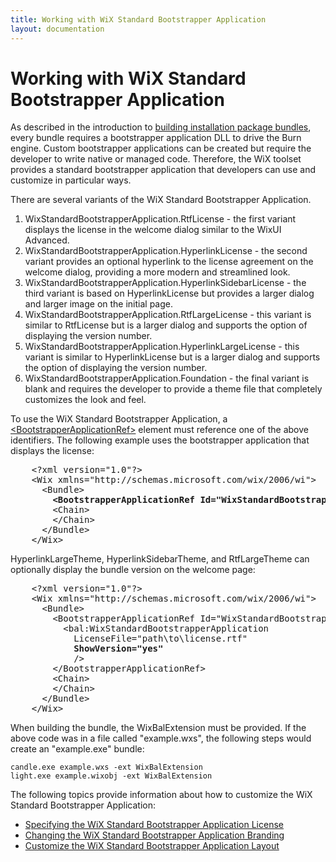 ```yaml
---
title: Working with WiX Standard Bootstrapper Application
layout: documentation
---
```

# Working with WiX Standard Bootstrapper Application

As described in the introduction to [building installation package bundles](../../bundle/index.html), every bundle requires a bootstrapper application DLL to drive the Burn engine. Custom bootstrapper applications can be created but require the developer to write native or managed code. Therefore, the WiX toolset provides a standard bootstrapper application that developers can use and customize in particular ways.

There are several variants of the WiX Standard Bootstrapper Application.

1. WixStandardBootstrapperApplication.RtfLicense - the first variant displays the license in the welcome dialog similar to the WixUI Advanced.
1. WixStandardBootstrapperApplication.HyperlinkLicense - the second variant provides an optional hyperlink to the license agreement on the welcome dialog, providing a more modern and streamlined look.
1. WixStandardBootstrapperApplication.HyperlinkSidebarLicense - the third variant is based on HyperlinkLicense but provides a larger dialog and larger image on the initial page.
1. WixStandardBootstrapperApplication.RtfLargeLicense - this variant is similar to RtfLicense but is a larger dialog and supports the option of displaying the version number.
1. WixStandardBootstrapperApplication.HyperlinkLargeLicense - this variant is similar to HyperlinkLicense but is a larger dialog and supports the option of displaying the version number.
1. WixStandardBootstrapperApplication.Foundation - the final variant is blank and requires the developer to provide a theme file that completely customizes the look and feel.

To use the WiX Standard Bootstrapper Application, a [&lt;BootstrapperApplicationRef&gt;](../../xsd/wix/bootstrapperapplicationref.html) element must reference one of the above identifiers. The following example uses the bootstrapper application that displays the license:

<pre>    &lt;?xml version=&quot;1.0&quot;?&gt;
    &lt;Wix xmlns=&quot;http://schemas.microsoft.com/wix/2006/wi&quot;&gt;
      &lt;Bundle&gt;
<strong class="highlight">        &lt;BootstrapperApplicationRef Id=&quot;WixStandardBootstrapperApplication.RtfLicense&quot; /&gt;</strong>
        &lt;Chain&gt;
        &lt;/Chain&gt;
      &lt;/Bundle&gt;
    &lt;/Wix&gt;</pre>

HyperlinkLargeTheme, HyperlinkSidebarTheme, and RtfLargeTheme can optionally display the bundle version on the welcome page:

<pre>    &lt;?xml version=&quot;1.0&quot;?&gt;
    &lt;Wix xmlns=&quot;http://schemas.microsoft.com/wix/2006/wi&quot;&gt;
      &lt;Bundle&gt;
        &lt;BootstrapperApplicationRef Id=&quot;WixStandardBootstrapperApplication.RtfLicense&quot;&gt;
          &lt;bal:WixStandardBootstrapperApplication
            LicenseFile=&quot;path\to\license.rtf&quot;
            <strong class="highlight">ShowVersion=&quot;yes&quot;</strong>
            /&gt;
        &lt;/BootstrapperApplicationRef&gt;
        &lt;Chain&gt;
        &lt;/Chain&gt;
      &lt;/Bundle&gt;
    &lt;/Wix&gt;</pre>

When building the bundle, the WixBalExtension must be provided. If the above code was in a file called &quot;example.wxs&quot;, the following steps would create an &quot;example.exe&quot; bundle:

    candle.exe example.wxs -ext WixBalExtension
    light.exe example.wixobj -ext WixBalExtension

The following topics provide information about how to customize the WiX Standard Bootstrapper Application:

*  [Specifying the WiX Standard Bootstrapper Application License](wixstdba_license.html)
*  [Changing the WiX Standard Bootstrapper Application Branding](wixstdba_branding.html)
*  [Customize the WiX Standard Bootstrapper Application Layout](wixstdba_customize.html)
